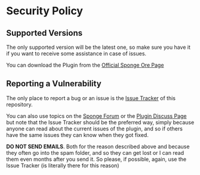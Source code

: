 # Security Policy

## Supported Versions

The only supported version will be the latest one, so make sure 
you have it if you want to receive some assistance in case of issues.

You can download the Plugin from the [Official Sponge Ore Page](https://ore.spongepowered.org/Francesco_Jimi/Name-Tag-Keeper)

## Reporting a Vulnerability

The only place to report a bug or an issue is the [Issue Tracker](https://github.com/JimiIT92/NameTagKeeper/issues) of this repository.

You can also use topics on the [Sponge Forum](https://forums.spongepowered.org/) 
or the [Plugin Discuss Page](https://ore.spongepowered.org/Francesco_Jimi/Name-Tag-Keeper/discuss)
but note that the Issue Tracker should be the preferred way, simply because anyone can read about the current issues of the plugin,
and so if others have the same issues they can know when they got fixed.

**DO NOT SEND EMAILS**. Both for the reason described above and because they often go into the spam folder, and so they can get lost
or I can read them even months after you send it. So please, if possible, again, use the Issue Tracker (is literally there for this reason)
